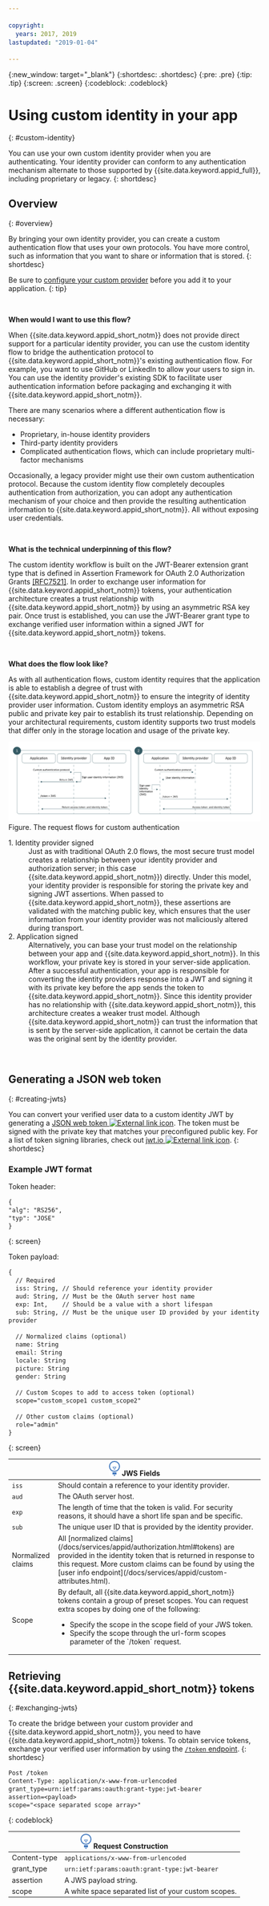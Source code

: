 ```yaml
---

copyright:
  years: 2017, 2019
lastupdated: "2019-01-04"

---
```


{:new_window: target="_blank"}
{:shortdesc: .shortdesc}
{:pre: .pre}
{:tip: .tip}
{:screen: .screen}
{:codeblock: .codeblock}

# Using custom identity in your app
{: #custom-identity}

You can use your own custom identity provider when you are authenticating. Your identity provider can conform to any authentication mechanism alternate to those supported by {{site.data.keyword.appid_full}}, including proprietary or legacy.
{: shortdesc}

## Overview
{: #overview}

By bringing your own identity provider, you can create a custom authentication flow that uses your own protocols. You have more control, such as information that you want to share or information that is stored.
{: shortdesc}

Be sure to [configure your custom provider](/docs/services/appid/custom.html) before you add it to your application.
{: tip}

</br>

**When would I want to use this flow?**

When {{site.data.keyword.appid_short_notm}} does not provide direct support for a particular identity provider, you can use the custom identity flow to bridge the authentication protocol to {{site.data.keyword.appid_short_notm}}'s existing authentication flow. For example, you want to use GitHub or LinkedIn to allow your users to sign in. You can use the identity provider's existing SDK to facilitate user authentication information before packaging and exchanging it with {{site.data.keyword.appid_short_notm}}.

There are many scenarios where a different authentication flow is necessary:

 - Proprietary, in-house identity providers 
 - Third-party identity providers 
 - Complicated authentication flows, which can include proprietary multi-factor mechanisms 

Occasionally, a legacy provider might use their own custom authentication protocol. Because the custom identity flow completely decouples authentication from authorization, you can adopt any authentication mechanism of your choice and then provide the resulting authentication information to {{site.data.keyword.appid_short_notm}}. All without exposing user credentials.

</br>

**What is the technical underpinning of this flow?**

The custom identity workflow is built on the JWT-Bearer extension grant type that is defined in Assertion Framework for OAuth 2.0 Authorization Grants [[RFC7521]](https://tools.ietf.org/html/rfc7523#section-2.1). In order to exchange user information for {{site.data.keyword.appid_short_notm}} tokens, your authentication architecture creates a trust relationship with {{site.data.keyword.appid_short_notm}} by using an asymmetric RSA key pair. Once trust is established, you can use the JWT-Bearer grant type to exchange verified user information within a signed JWT for {{site.data.keyword.appid_short_notm}} tokens.

</br>

**What does the flow look like?**

As with all authentication flows, custom identity requires that the application is able to establish a degree of trust with {{site.data.keyword.appid_short_notm}} to ensure the integrity of identity provider user information. Custom identity employs an asymmetric RSA public and private key pair to establish its trust relationship. Depending on your architectural requirements, custom identity supports two trust models that differ only in the storage location and usage of the private key.


![Custom authentication request flow](images/customauth.png)
Figure. The request flows for custom authentication

<dl>
  <dt>1. Identity provider signed</dt>
    <dd>Just as with traditional OAuth 2.0 flows, the most secure trust model creates a relationship between your identity provider and authorization server; in this case {{site.data.keyword.appid_short_notm}}) directly. Under this model, your identity provider is responsible for storing the private key and signing JWT assertions. When passed to {{site.data.keyword.appid_short_notm}}, these assertions are validated with the matching public key, which ensures that the user information from your identity provider was not maliciously altered during transport.</dd>
  <dt>2. Application signed</dt>
    <dd>Alternatively, you can base your trust model on the relationship between your app and {{site.data.keyword.appid_short_notm}}. In this workflow, your private key is stored in your server-side application. After a successful authentication, your app is responsible for converting the identity providers response into a JWT and signing it with its private key before the app sends the token to {{site.data.keyword.appid_short_notm}}. Since this identity provider has no relationship with {{site.data.keyword.appid_short_notm}}, this architecture creates a weaker trust model. Although {{site.data.keyword.appid_short_notm}} can trust the information that is sent by the server-side application, it cannot be certain the data was the original sent by the identity provider.</dd>
</dl>

</br>

## Generating a JSON web token
{: #creating-jwts}

You can convert your verified user data to a custom identity JWT by generating a <a href="https://tools.ietf.org/html/rfc7515" target="blank">JSON web token <img src="../../icons/launch-glyph.svg" alt="External link icon"></a>. The token must be signed with the private key that matches your preconfigured public key. For a list of token signing libraries, check out <a href="https://jwt.io/" target="blank">jwt.io <img src="../../icons/launch-glyph.svg" alt="External link icon"></a>.
{: shortdesc}

### Example JWT format

Token header:
  ```
  {
  "alg": "RS256",
  "typ": "JOSE"
  }
  ```
  {: screen}

Token payload:
  ```
  {
    // Required
    iss: String, // Should reference your identity provider
    aud: String, // Must be the OAuth server host name
    exp: Int,    // Should be a value with a short lifespan
    sub: String, // Must be the unique user ID provided by your identity provider

    // Normalized claims (optional)
    name: String
    email: String
    locale: String
    picture: String
    gender: String

    // Custom Scopes to add to access token (optional)
    scope="custom_scope1 custom_scope2"

    // Other custom claims (optional)
    role="admin"
  }
  ```
  {: screen}

  <table>
  <thead>
    <th colspan=2><img src="images/idea.png" alt="More information icon"/> JWS Fields</th>
  </thead>
  <tbody>
    <tr>
      <td><code>iss</code></td>
      <td>Should contain a reference to your identity provider.</td>
    </tr>
    <tr>
      <td><code>aud</code></td>
      <td>The OAuth server host.</td>
    </tr>
    <tr>
      <td><code>exp</code></td>
      <td>The length of time that the token is valid. For security reasons, it should have a short life span and be specific.</td>
    </tr>
    <tr>
      <td><code>sub</code></td>
      <td>The unique user ID that is provided by the identity provider.</td>
    </tr>
    <tr>
      <td>Normalized claims</td>
      <td>All [normalized claims](/docs/services/appid/authorization.html#tokens) are provided in the identity token that is returned in response to this request. More custom claims can be found by using the [user info endpoint](/docs/services/appid/custom-attributes.html).</td>
    </tr>
    <tr>
      <td>Scope</td>
      <td>By default, all {{site.data.keyword.appid_short_notm}} tokens contain a group of preset scopes. You can request extra scopes by doing one of the following:<ul><li> Specify the scope in the scope field of your JWS token.</li> <li>Specify the scope through the url-form scopes parameter of the `/token` request.</li></ul></td>
    </tr>
  </tbody>
  </table>

## Retrieving {{site.data.keyword.appid_short_notm}} tokens
{: #exchanging-jwts}

To create the bridge between your custom provider and {{site.data.keyword.appid_short_notm}}, you need to have {{site.data.keyword.appid_short_notm}} tokens. To obtain service tokens, exchange your verified user information by using the [`/token` endpoint](https://us-south.appid.cloud.ibm.com/swagger-ui/#/Authorization_Server_V3/token).
{: shortdesc}

  ```
  Post /token
  Content-Type: application/x-www-from-urlencoded
  grant_type=urn:ietf:params:oauth:grant-type:jwt-bearer
  assertion=<payload>
  scope="<space separated scope array>"
  ```
  {: codeblock}
  <table>
    <thead>
      <th colspan=2><img src="images/idea.png" alt="More information icon"/> Request Construction</th>
    </thead>
    <tbody>
      <tr>
        <td>Content-type</td>
        <td><code>applications/x-www-from-urlencoded</code></td>
      </tr>
      <tr>
        <td>grant_type</td>
        <td><code>urn:ietf:params:oauth:grant-type:jwt-bearer</code></td>
      </tr>
      <tr>
        <td>assertion</td>
        <td>A JWS payload string.</td>
      </tr>
      <tr>
        <td>scope</td>
        <td>A white space separated list of your custom scopes.</td>
      </tr>
    </tbody>
  </table>
